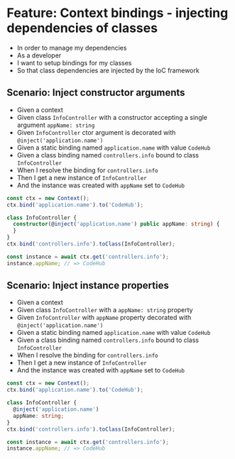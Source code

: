 # Feature: Context bindings - injecting dependencies of classes

- In order to manage my dependencies
- As a developer
- I want to setup bindings for my classes
- So that class dependencies are injected by the IoC framework

## Scenario: Inject constructor arguments

 - Given a context
 - Given class `InfoController` with a constructor
    accepting a single argument `appName: string`
 - Given `InfoController` ctor argument is decorated
     with `@inject('application.name')`
 - Given a static binding named `application.name` with value `CodeHub`
 - Given a class binding named `controllers.info` bound to class `InfoController`
 - When I resolve the binding for `controllers.info`
 - Then I get a new instance of `InfoController`
 - And the instance was created with `appName` set to `CodeHub`

 ```ts
 const ctx = new Context();
 ctx.bind('application.name').to('CodeHub');

 class InfoController {
   constructor(@inject('application.name') public appName: string) {
   }
 }
 ctx.bind('controllers.info').toClass(InfoController);

 const instance = await ctx.get('controllers.info');
 instance.appName; // => CodeHub
 ```

## Scenario: Inject instance properties

 - Given a context
 - Given class `InfoController` with a `appName: string` property
 - Given `InfoController` with `appName` property decorated
     with `@inject('application.name')`
 - Given a static binding named `application.name` with value `CodeHub`
 - Given a class binding named `controllers.info` bound to class `InfoController`
 - When I resolve the binding for `controllers.info`
 - Then I get a new instance of `InfoController`
 - And the instance was created with `appName` set to `CodeHub`

 ```ts
 const ctx = new Context();
 ctx.bind('application.name').to('CodeHub');

 class InfoController {
   @inject('application.name')
   appName: string;
 }
 ctx.bind('controllers.info').toClass(InfoController);

 const instance = await ctx.get('controllers.info');
 instance.appName; // => CodeHub
 ```
